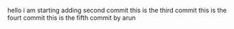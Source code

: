 hello i am starting
adding second commit
this is the third commit
this is the fourt commit
this is the fifth commit by arun